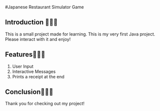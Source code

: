 #Japanese Restaurant Simulator Game


Introduction 🍛🍜🍣
---------
This is a small project made for learning. This is my very first Java project. Please interact with it and enjoy!

Features🍙🍱🥒
-----
1. User Input
2. Interactive Messages
3. Prints a receipt at the end

Conclusion🍵🧋🥛
----
Thank you for checking out my project!
